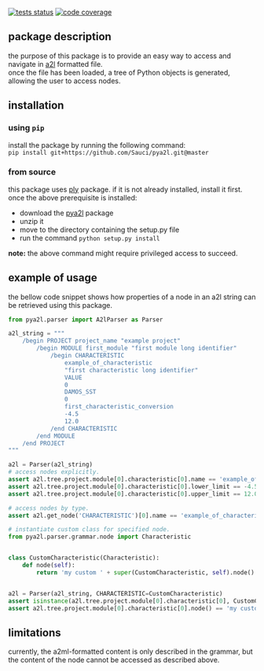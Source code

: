 [![tests status](https://travis-ci.org/Sauci/pya2l.svg?branch=master)](https://travis-ci.org/Sauci/pya2l)
[![code coverage](https://codecov.io/gh/Sauci/pya2l/branch/master/graph/badge.svg?token=Q5aceZRFXh)](https://codecov.io/gh/Sauci/pya2l)
## package description
the purpose of this package is to provide an easy way to access and navigate in [a2l](https://www.asam.net/standards/detail/mcd-2-mc/) formatted file.  
once the file has been loaded, a tree of Python objects is generated, allowing the user to access nodes.  
  
## installation  
  
### using `pip`
install the package by running the following command:  
`pip install git+https://github.com/Sauci/pya2l.git@master`  
  
### from source
this package uses [ply](https://pypi.python.org/pypi/ply) package. if it is not already installed, install it first.  
once the above prerequisite is installed:
- download the [pya2l](https://github.com/Sauci/pya2l/archive/master.zip) package  
- unzip it  
- move to the directory containing the setup.py file  
- run the command `python setup.py install`

**note:** the above command might require privileged access to succeed.
  
## example of usage  
the bellow code snippet shows how properties of a node in an a2l string can be retrieved using this package.  

```python
from pya2l.parser import A2lParser as Parser

a2l_string = """
    /begin PROJECT project_name "example project"
        /begin MODULE first_module "first module long identifier"
            /begin CHARACTERISTIC
                example_of_characteristic
                "first characteristic long identifier"
                VALUE
                0
                DAMOS_SST
                0
                first_characteristic_conversion
                -4.5
                12.0
            /end CHARACTERISTIC
        /end MODULE
    /end PROJECT
"""

a2l = Parser(a2l_string)
# access nodes explicitly.
assert a2l.tree.project.module[0].characteristic[0].name == 'example_of_characteristic'
assert a2l.tree.project.module[0].characteristic[0].lower_limit == -4.5
assert a2l.tree.project.module[0].characteristic[0].upper_limit == 12.0

# access nodes by type.
assert a2l.get_node('CHARACTERISTIC')[0].name == 'example_of_characteristic'

# instantiate custom class for specified node.
from pya2l.parser.grammar.node import Characteristic


class CustomCharacteristic(Characteristic):
    def node(self):
        return 'my custom ' + super(CustomCharacteristic, self).node()


a2l = Parser(a2l_string, CHARACTERISTIC=CustomCharacteristic)
assert isinstance(a2l.tree.project.module[0].characteristic[0], CustomCharacteristic)
assert a2l.tree.project.module[0].characteristic[0].node() == 'my custom CHARACTERISTIC'

```

## limitations
currently, the a2ml-formatted content is only described in the grammar, but the content of the node cannot be
accessed as described above.
